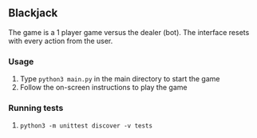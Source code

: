 ## Blackjack

The game is a 1 player game versus the dealer (bot). The interface resets with every action from the user.

### Usage
1. Type `python3 main.py` in the main directory to start the game
2. Follow the on-screen instructions to play the game

### Running tests
1. `python3 -m unittest discover -v tests`